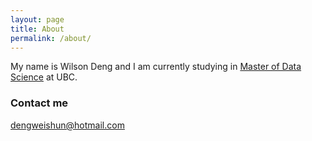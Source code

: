 ```yaml
---
layout: page
title: About
permalink: /about/
---
```


My name is Wilson Deng and I am currently studying in [Master of Data Science](https://masterdatascience.ubc.ca) at UBC.



### Contact me

[dengweishun@hotmail.com](mailto:dengweishun@hotmail.com)
